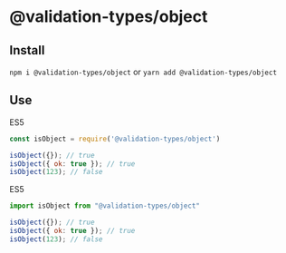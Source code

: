 # @validation-types/object

## Install

`npm i @validation-types/object` or `yarn add @validation-types/object`

## Use

ES5

```js
const isObject = require('@validation-types/object')

isObject({}); // true
isObject({ ok: true }); // true
isObject(123); // false
```

ES5

```js
import isObject from "@validation-types/object"

isObject({}); // true
isObject({ ok: true }); // true
isObject(123); // false
```
